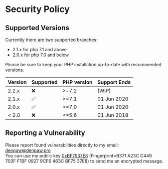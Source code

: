 # Security Policy

## Supported Versions

Currently there are two supported branches:
- 2.1.x for php 7.1 and above
- 2.0.x for php 7.0 and below

Please be sure to keep your PHP installation up-to-date with recommended versions.

| Version | Supported          | PHP version | Support Ends |
| ------- | ------------------ | ----------- | ------------ |
| 2.2.x   | :x:                | >=7.2       | (WIP)        |
| 2.1.x   | :white_check_mark: | >=7.1       | 01 Jun 2020  |
| 2.0.x   | :white_check_mark: | <=7.0       | 01 Jun 2020  |
| < 2.0   | :x:                | <=5.6       | 01 Jun 2018  |

## Reporting a Vulnerability

Please report found vulnerabilities directly to my email: denpaw@denpaw.pro  
You can use my public key [0xBF7537E8](https://pgp.denpaw.pro/) (Fingerprint=B371 A23C C449 703F F1BF 0927 9CF6 463C BF75 37E8) to send me an encrypted message.
